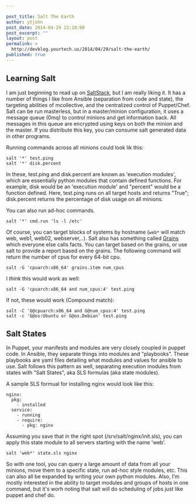 ```yaml
---

post_title: Salt The Earth
author: ytjohn
post_date: 2014-04-29 22:10:00
post_excerpt: ""
layout: post
permalink: >
  http://devblog.yourtech.us/2014/04/29/salt-the-earth/
published: true
---
```

<h2>Learning Salt</h2>
<p>I am just beginning to read up on <a href="http://docs.saltstack.com/en/latest/topics/tutorials/walkthrough.html">SaltStack</a>, but I am really liking it. It has a number of things I like from Ansible (separation from code and state), the targeting abilities of mcollective, and the centralized control of Puppet/Chef. Salt can be run masterless, but in a master/minion configuration, it uses a message queue (0mq) to control minions and get information back. All messages in this queue are encrypted using keys on both the minion and the master. If you distribute this key, you can consume salt generated data in other programs.</p>
<p>Running commands across all minions could look lik this:</p>
<pre><code>salt '*' test.ping
salt '*' disk.percent
</code></pre>
<p>In these, test.ping and disk.percent are known as 'execution modules', which are essentially python modules that contain defined functions. For example, disk would be an 'execution module' and "percent" would be a function defined. Here, test.ping runs on all target hosts and returns "True"; disk.percent returns the percentage of disk usage on all minions.</p>
<p>You can also run ad-hoc commands.</p>
<pre><code>salt '*' cmd.run 'ls -l /etc'
</code></pre>
<p>Of course, you can target blocks of systems by hostname (<code>web*</code> will match web, web1, web02, webserver,..). Salt also has something called <a href="http://docs.saltstack.com/en/latest/topics/targeting/grains.html">Grains</a> which everyone else calls facts. You can target based on the grains, or use salt to provide a report based on the grains. The following command will return the number of cpus for every 64-bit cpu.</p>
<pre><code>salt -G 'cpuarch:x86_64' grains.item num_cpus
</code></pre>
<p>I <em>think</em> this would work as well:</p>
<pre><code>salt -G 'cpuarch:x86_64 and num_cpus:4' test.ping
</code></pre>
<p>If not, these would work (Compound match):</p>
<pre><code>salt -C 'G@cpuarch:x86_64 and G@num_cpus:4' test.ping
salt -c 'G@os:Ubuntu or G@os.Debian' test.ping
</code></pre>
<h2>Salt States</h2>
<p>In Puppet, your manifests and modules are very closely coupled in puppet code. In Ansible, they separate things into modules and "playbooks". These playbooks are yaml files detailing what modules and values for ansible to use. Salt follows this pattern as well, separating execution modules from states with "Salt States", aka SLS formulas (aka state modules).</p>
<p>A sample SLS formual for installing nginx would look like this:</p>
<pre><code>nginx:
  pkg:
    - installed
  service:
    - running
    - require:
      - pkg: nginx
</code></pre>
<p>Assuming you save that in the right spot (/srv/salt/nginx/init.sls), you can apply this state module to all servers starting with the name 'web'.</p>
<pre><code>salt 'web*' state.sls nginx
</code></pre>
<p>So with one tool, you can query a large amount of data from all your minions, move them to a specific state, run ad-hoc style modules, etc. This can also all be expanded by writing your own python modules. Also, I'm mostly interested in the ability to target modules and groups of hosts in one command, but it's worh noting that salt will do scheduling of jobs just like puppet and chef do.</p>
